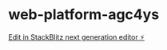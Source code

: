 # web-platform-agc4ys

[Edit in StackBlitz next generation editor ⚡️](https://stackblitz.com/~/github.com/Finnnnnnnn11111111111110444/web-platform-agc4ys)
